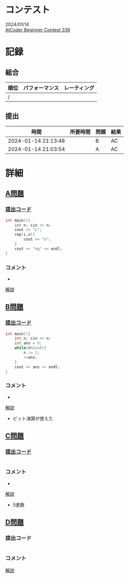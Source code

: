 # コンテスト
2024/01/14<br>
[AtCoder Beginner Contest 336](https://atcoder.jp/contests/abc336)

# 記録
## 総合
|  順位  |  パフォーマンス  | レーティング |
| ---- | ---- | ---- |
|   /   |  |  |

## 提出
|  時間  |  所要時間  |  問題  | 結果 |
| ---- | ---- | ---- | ---- |
| 2024-01-14 21:13:48 |  | B | AC |
| 2024-01-14 21:03:54 |  | A | AC |


# 詳細
## [A問題](https://atcoder.jp/contests/abc336/tasks/abc336_a)
### [提出コード](https://atcoder.jp/contests/abc336/submissions/49283978)
```c++
int main(){
    int n; cin >> n;
    cout << "L";
    rep(i,n){
        cout << "o";
    }
    cout << "ng" << endl;
} 
```

### コメント

* 

[解説](https://atcoder.jp/contests/abc336/editorial/9064)


## [B問題](https://atcoder.jp/contests/abc336/tasks/abc336_b)
### [提出コード](https://atcoder.jp/contests/abc336/submissions/49292581)
```c++
int main(){
    int n; cin >> n;
    int ans = 0;
    while(n%2==0){
        n /= 2;
        ++ans;
    }
    cout << ans << endl;
}  
```

### コメント

* 

[解説](https://atcoder.jp/contests/abc336/editorial/9065)

* ビット演算が使えた


## [C問題](https://atcoder.jp/contests/abc336/tasks/abc336_c)
### [提出コード]()

```c++

```

### コメント
* 

[解説](https://atcoder.jp/contests/abc336/editorial/9058)

* 5進数


## [D問題]()
### 提出コード

```c++

```

### コメント

[解説]()
